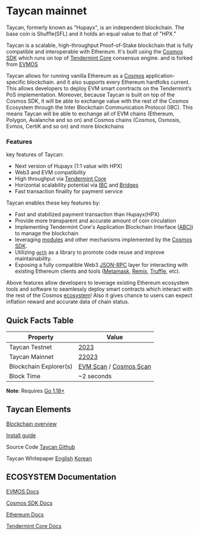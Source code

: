 # Taycan mainnet 
Taycan, formerly known as "Hupayx", is an independent blockchain. The base coin is Shuffle(SFL) and it holds an equal value to that of "HPX." 

Taycan is a scalable, high-throughput Proof-of-Stake blockchain that is fully compatible and
interoperable with Ethereum. It's built using the [Cosmos SDK](https://github.com/cosmos/cosmos-sdk/) which runs on top of [Tendermint Core](https://github.com/tendermint/tendermint) consensus engine. and is forked from [EVMOS](https://github.com/evmos/evmos/)

Taycan allows for running vanilla Ethereum as a [Cosmos](https://cosmos.network/)
application-specific blockchain. and it also supports every Ethereum hardfolks current. This allows developers to deploy EVM smart conrtracts on the Tendermint’s PoS implementation. 
Moreover, because Taycan is built on top of the Cosmos SDK, it will be able to exchange value with the rest of the Cosmos 
Ecosystem through the Inter Blockchain Communication Protocol (IBC). This means Taycan will be able to exchange all of EVM chains (Ethereum, Polygon, Avalanche and so on) and Cosmos chains (Cosmos, Osmosis, Evmos, CertiK and so on) and more blockchains

### Features

key features of Taycan:

* Next version of Hupayx (1:1 value with HPX)
* Web3 and EVM compatibility
* High throughput via [Tendermint Core](https://github.com/tendermint/tendermint)
* Horizontal scalability potential via [IBC](https://cosmos.network/ibc) and [Bridges](https://ethereum.org/en/bridges/)
* Fast transaction finality for payment service

Taycan enables these key features by:

* Fast and stabilized payment transaction than Hupayx(HPX)
* Provide more transparent and accurate amount of coin circulation
* Implementing Tendermint Core's Application Blockchain Interface ([ABCI](https://docs.tendermint.com/master/spec/abci/)) to manage the blockchain
* leveraging [modules](https://docs.cosmos.network/main/building-modules/intro.html) and other mechanisms implemented by the [Cosmos SDK](https://docs.cosmos.network/).
* Utilizing [`geth`](https://github.com/ethereum/go-ethereum) as a library to promote code reuse and improve maintainability.
* Exposing a fully compatible Web3 [JSON-RPC](./../../developers/json-rpc/server.md) layer for interacting with existing Ethereum clients and tools ([Metamask](https://github.com/evmos/evmos/tree/main/docs/users/wallets/metamask.md), [Remix](https://github.com/evmos/evmos/tree/main/docs/developers/tools/remix.md), [Truffle](https://github.com/evmos/evmos/tree/main/docs/developers/tools/truffle.md), etc).

Above features allow developers to leverage existing Ethereum ecosystem tools and
software to seamlessly deploy smart contracts which interact with the rest of the Cosmos
[ecosystem](https://cosmos.network/ecosystem)!
Also it gives chance to users can expect inflation reward and accurate data of chain status.

## Quick Facts Table

| Property                     | Value                                                |
|------------------------------|------------------------------------------------------|
 Taycan Testnet                | [2023](https://chainlist.org/chain/2023)        |
|Taycan Mainnet                | [22023](https://chainlist.org/chain/22023)                |
| Blockchain Explorer(s)       | [EVM Scan](https://taycan-evmscan.hupayx.io) / [Cosmos Scan](http://taycan-cosmoscan.hupayx.io/) |
| Block Time                   | ~2 seconds                                           |

**Note**: Requires [Go 1.18+](https://golang.org/dl/)

## Taycan Elements
[Blockchain overview](https://taycan-docs.hupayx.io/guide/)

[Install guide](https://taycan-docs.hupayx.io/guide/install.html)

Source Code [Taycan Github](https://github.com/hupayx-com/evmos)

Taycan Whitepaper [English](https://taycan-docs.hupayx.io/whitePaper/en/) [Korean](https://taycan-docs.hupayx.io/whitePaper/kr/)


## ECOSYSTEM Documentation

[EVMOS Docs](https://docs.evmos.org/)

[Cosmos SDK Docs](https://docs.cosmos.network/)

[Ethereum Docs](https://ethereum.org/developers)

[Tendermint Core Docs](https://docs.tendermint.com/)

